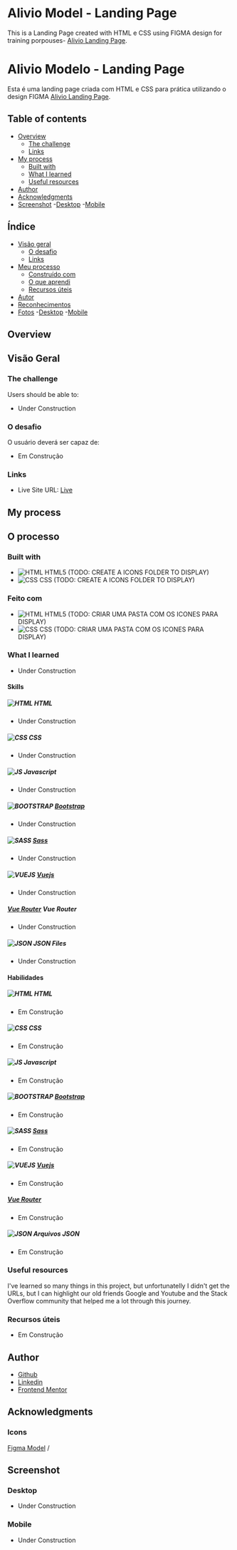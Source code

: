 # Alivio Model - Landing Page

This is a Landing Page created with HTML e CSS using FIGMA design for training porpouses-  [Alivio Landing Page](https://www.figma.store/download/alivio-landing-page-for-figma/).

# Alivio Modelo - Landing Page

Esta é uma landing page criada com HTML e CSS para prática utilizando o design FIGMA [Alivio Landing Page](https://www.figma.store/download/alivio-landing-page-for-figma/).

## Table of contents

- [Overview](#overview)
  - [The challenge](#the-challenge)
  - [Links](#links)
- [My process](#my-process)
  - [Built with](#built-with)
  - [What I learned](#what-i-learned)
  - [Useful resources](#useful-resources)
- [Author](#author)
- [Acknowledgments](#acknowledgments)
- [Screenshot](#screenshot)
  -[Desktop](#desktop)
  -[Mobile](#Mobile)

## Índice

- [Visão geral](#visão-geral)
  - [O desafio](#the-challenge)
  - [Links](#links)
- [Meu processo](#my-process)
  - [Construído com](#built-with)
  - [O que aprendi](#what-i-learned)
  - [Recursos úteis](#useful-resources)
- [Autor](#author)
- [Reconhecimentos](#acknowledgments)
- [Fotos](#screenshot)
  -[Desktop](#desktop)
  -[Mobile](#Mobile)
  

## Overview
## Visão Geral

### The challenge

Users should be able to:

- Under Construction

### O desafio

O usuário deverá ser capaz de:

- Em Construção

### Links

- Live Site URL: [Live](https://arthurnassar.github.io/aliviomodelo/#)

## My process
## O processo

### Built with

- ![HTML](./screenshots/icons/html.png) HTML5 (TODO: CREATE A ICONS FOLDER TO DISPLAY)
- ![CSS](./screenshots/icons/css3.png) CSS (TODO: CREATE A ICONS FOLDER TO DISPLAY)

### Feito com

- ![HTML](./screenshots/icons/html.png) HTML5 (TODO: CRIAR UMA PASTA COM OS ICONES PARA DISPLAY)
- ![CSS](./screenshots/icons/css3.png) CSS (TODO: CRIAR UMA PASTA COM OS ICONES PARA DISPLAY)



### What I learned

- Under Construction

#### Skills

##### ![HTML](./screenshots/icons/html.png) HTML
- Under Construction

##### ![CSS](./screenshots/icons/css3.png) CSS
- Under Construction

##### ![JS](./screenshots/icons/javascript.png) Javascript
- Under Construction

##### ![BOOTSTRAP](./screenshots/icons/bootstrap.png) [Bootstrap](https://getbootstrap.com/)
- Under Construction

##### ![SASS](./screenshots/icons/sass.png) [Sass](https://sass-lang.com)
- Under Construction

##### ![VUEJS](./screenshots/icons/vue.png) [Vuejs](https://vuejs.org/) 
- Under Construction

##### [Vue Router](https://router.vuejs.org/) Vue Router
- Under Construction

##### ![JSON](./screenshots/icons/file.png) JSON Files
- Under Construction

#### Habilidades 
##### ![HTML](./screenshots/icons/html.png) HTML
- Em Construção

##### ![CSS](./screenshots/icons/css3.png) CSS
- Em Construção

##### ![JS](./screenshots/icons/javascript.png) Javascript
- Em Construção

##### ![BOOTSTRAP](./screenshots/icons/bootstrap.png) [Bootstrap](https://getbootstrap.com/)
- Em Construção

##### ![SASS](./screenshots/icons/sass.png) [Sass](https://sass-lang.com)
- Em Construção

##### ![VUEJS](./screenshots/icons/vue.png) [Vuejs](https://vuejs.org/)
- Em Construção

##### [Vue Router](https://router.vuejs.org/)
- Em Construção

##### ![JSON](./screenshots/icons/file.png) Arquivos JSON
- Em Construção


### Useful resources

I've learned so many things in this project, but unfortunatelly I didn't get the URLs, but I can highlight our old friends Google and Youtube and the Stack Overflow community that helped me a lot through this journey.

### Recursos úteis

- Em Construção


## Author

- [Github](https://github.com/arthurnassar)
- [Linkedin ](https://www.linkedin.com/in/arthurnassar/)
- [Frontend Mentor](https://www.frontendmentor.io/profile/arthurnassar)


## Acknowledgments

### Icons

[Figma Model](https://www.figma.store/download/alivio-landing-page-for-figma/) / 

## Screenshot

### Desktop
- Under Construction

### Mobile
- Under Construction
